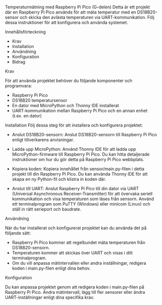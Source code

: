 Temperaturmätning med Raspberry Pi Pico (G-delen)
Detta är ett projekt där en Raspberry Pi Pico används för att mäta temperatur med en DS18B20-sensor och skicka den avlästa temperaturen via UART-kommunikation. Följ dessa instruktioner för att konfigurera och använda systemet.


Innehållsförteckning
 * Krav
 * Installation
 * Användning
 * Konfiguration
 * Bidrag


Krav

För att använda projektet behöver du följande komponenter och programvara:

 * Raspberry Pi Pico
 * DS18B20 temperatursensor
 * En dator med MicroPython och Thonny IDE installerat
 * UART-kommunikation mellan Raspberry Pi Pico och en annan enhet (t.ex. en dator)


Installation
Följ dessa steg för att installera och konfigurera projektet:

 * Anslut DS18B20-sensorn: Anslut DS18B20-sensorn till Raspberry Pi Pico enligt tillverkarens anvisningar.
  
 * Ladda upp MicroPython: Använd Thonny IDE för att ladda upp MicroPython-firmware till Raspberry Pi Pico. Du kan hitta detaljerade 
   instruktioner om hur du gör detta på Raspberry Pi Pico webbplats.

 * Kopiera koden: Kopiera innehållet från sensor/main.py-filen i detta projekt till din Raspberry Pi Pico. Du kan använda Thonny IDE för att 
   skapa en ny Python-fil och klistra in koden där.

 * Anslut till UART: Anslut Raspberry Pi Pico till din dator via UART (Universal Asynchronous Receiver-Transmitter) för att övervaka seriell 
   kommunikation och visa temperaturen som läses från sensorn. Använd ett terminalprogram som PuTTY (Windows) eller minicom (Linux) och ställ 
   in rätt serieport och baudrate.


Användning

När du har installerat och konfigurerat projektet kan du använda det på följande sätt:

 * Raspberry Pi Pico kommer att regelbundet mäta temperaturen från DS18B20-sensorn.
 * Temperaturen kommer att skickas över UART och visas i ditt terminalprogram.
 * Om du vill anpassa mätintervallen eller andra inställningar, redigera koden i main.py-filen enligt dina behov.

Konfiguration

Du kan anpassa projektet genom att redigera koden i main.py-filen på Raspberry Pi Pico. Ändra mätintervall, lägg till fler sensorer eller ändra UART-inställningar enligt dina specifika krav.
